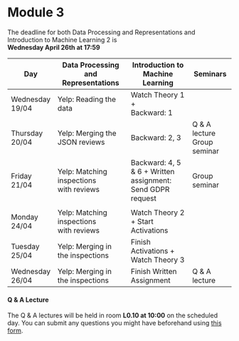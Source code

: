 
# Module 3

The deadline for both Data Processing and Representations and Introduction to Machine Learning 2 is<br>**Wednesday April 26th at 17:59**

| Day                | Data Processing<br>and Representations | Introduction to<br>Machine Learning | Seminars          |
| ------------------ | ---------------------------- | ----------------------------------- | --------------------------- |
| Wednesday<br>19/04 | Yelp: Reading the data       | Watch Theory 1 +<br>Backward: 1     |                             |
| Thursday<br>20/04  | Yelp: Merging the JSON reviews | Backward: 2, 3                    | Q & A lecture<br>Group seminar|
| Friday<br>21/04    | Yelp: Matching inspections<br>with reviews | Backward: 4, 5 & 6 + Written<br>assignment: Send GDPR request | Group seminar|
|                    |                                            |                                                               |              |
| Monday<br>24/04    | Yelp: Matching inspections<br>with reviews | Watch Theory 2<br>+ Start Activations |             |
| Tuesday<br>25/04   | Yelp: Merging in the inspections | Finish Activations +<br>Watch Theory 3 |                      |
| Wednesday<br>26/04 | Yelp: Merging in the inspections | Finish Written Assignment       | Q & A lecture               |



#### Q & A Lecture

The Q & A lectures will be held in room **L0.10 at 10:00** on the scheduled day. You can submit any questions you might have beforehand using [this form](https://forms.office.com/Pages/ResponsePage.aspx?id=zcrxoIxhA0S5RXb7PWh05ZTDc7biyulCvpu4U-tarWtURTdPSDJaOUVHR002NzFFSktXNDNTTk5ENi4u).

